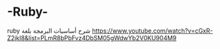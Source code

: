 # -Ruby-
 ruby شرح أساسيات البرمجة بلغة 
 https://www.youtube.com/watch?v=cGxR-Z2jkI8&list=PLmR8bPbFvz4DbSM05gWdwYb2V0KU904M9
